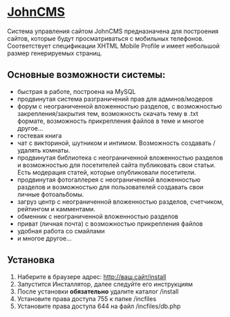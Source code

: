 # [JohnCMS](http://johncms.com)

Система управления сайтом JohnCMS предназначена для построения сайтов, которые будут просматриваться с мобильных телефонов.
Соответствует спецификации XHTML Mobile Profile и имеет небольшой размер генерируемых страниц.

## Основные возможности системы:
- быстрая в работе, построена на MySQL
- продвинутая система разграничений прав для админов/модеров
- форум с неограниченной вложенностью разделов, с возможностью
  закрепления/закрытия тем, возможность скачать тему в .txt формате,
  возможность прикрепления файлов в теме и многое другое...
- гостевая книга
- чат с викториной, шутником и интимом. Возможность создавать /
  удалять комнаты.
- продвинутая библиотека с неограниченной вложенностью разделов и
  возможностью для посетителей сайта публиковать свои статьи.
  Есть модерация статей, которые опубликовали посетители.
- продвинутая фотогаллерея с неограниченной вложенностью разделов
  и возможностью для пользователей создавать свои личные фотоальбомы.
- загруз центр с неограниченной вложенностью разделов, счетчиком,
  рейтингом и камментами.
- обменник с неограниченной вложенностью разделов
- приват (личная почта) с возможностью прикрепления файлов
- удобная работа со смайлами
- и многое другое...

## Установка
1. Наберите в браузере адрес: http://ваш.сайт/install
2. Запустится Инсталлятор, далее следуйте его инструкциям
3. После установки **обязательно** удалите каталог /install
4. Установите права доступа 755 к папке /incfiles
5. Установите права доступа 644 на файл /incfiles/db.php
